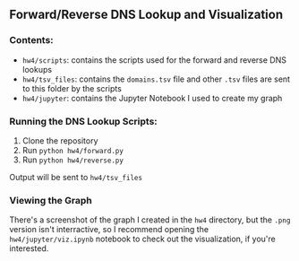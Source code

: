 ## Forward/Reverse DNS Lookup and Visualization

### Contents: 
  
* `hw4/scripts`: contains the scripts used for the forward and reverse DNS lookups
* `hw4/tsv_files`: contains the `domains.tsv` file and other `.tsv` files are sent to this folder by the scripts
* `hw4/jupyter`: contains the Jupyter Notebook I used to create my graph 

### Running the DNS Lookup Scripts:

1. Clone the repository
2. Run `python hw4/forward.py`
3. Run `python hw4/reverse.py`

Output will be sent to `hw4/tsv_files`

### Viewing the Graph

There's a screenshot of the graph I created in the `hw4` directory, but the `.png` version isn't interractive, so I recommend opening the `hw4/jupyter/viz.ipynb` notebook to check out the visualization, if you're interested. 

